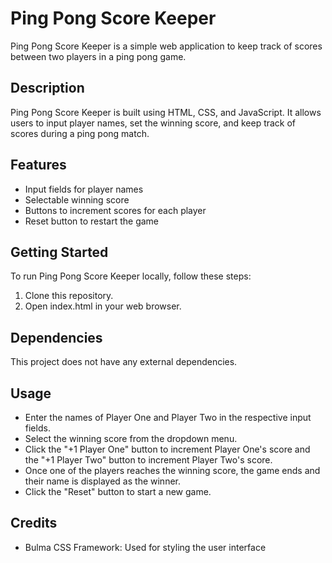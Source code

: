 # Ping Pong Score Keeper

Ping Pong Score Keeper is a simple web application to keep track of scores between two players in a ping pong game.

## Description

Ping Pong Score Keeper is built using HTML, CSS, and JavaScript. It allows users to input player names, set the winning score, and keep track of scores during a ping pong match.

## Features

- Input fields for player names
- Selectable winning score
- Buttons to increment scores for each player
- Reset button to restart the game

## Getting Started

To run Ping Pong Score Keeper locally, follow these steps:

1. Clone this repository.
2. Open index.html in your web browser.

## Dependencies

This project does not have any external dependencies.

## Usage

- Enter the names of Player One and Player Two in the respective input fields.
- Select the winning score from the dropdown menu.
- Click the "+1 Player One" button to increment Player One's score and the "+1 Player Two" button to increment Player Two's score.
- Once one of the players reaches the winning score, the game ends and their name is displayed as the winner.
- Click the "Reset" button to start a new game.

## Credits

- Bulma CSS Framework: Used for styling the user interface


